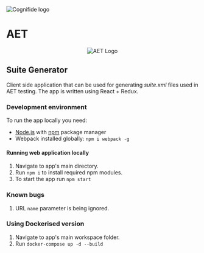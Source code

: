 ![Cognifide logo](http://cognifide.github.io/images/cognifide-logo.png)

# AET
<p align="center">
  <img src="https://github.com/Cognifide/aet/blob/master/misc/img/aet-logo-black.png?raw=true"
         alt="AET Logo"/>
</p>

## Suite Generator

Client side application that can be used for generating *suite.xml* files used in AET testing. The app is written using React + Redux.

### Development environment

To run the app locally you need: 
* [Node.js][node-js] with [npm][npm-install] package manager
* Webpack installed globally: `npm i webpack -g`

#### Running web application locally

1. Navigate to app's main directory. 
2. Run `npm i` to install required npm modules.
3. To start the app run `npm start`

### Known bugs

1. URL `name` parameter is being ignored. 

[node-js]: https://nodejs.org/en/
[npm-install]: https://docs.npmjs.com/getting-started/installing-node#updating-npm

### Using Dockerised version

1. Navigate to app's main workspace folder.
2. Run `docker-compose up -d --build`
